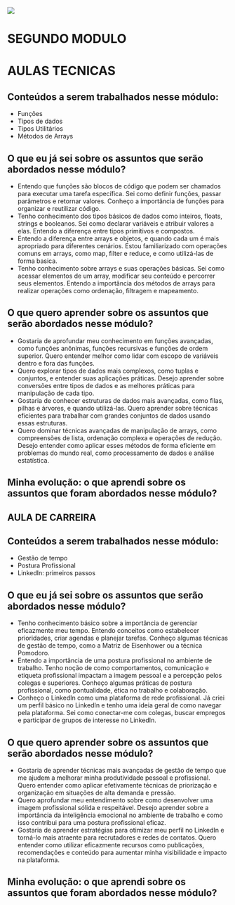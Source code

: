 ![](https://i.imgur.com/xG74tOh.png)

# SEGUNDO MODULO

# AULAS TECNICAS

## Conteúdos a serem trabalhados nesse módulo:

- Funções 
- Tipos de dados 
- Tipos Utilitários
- Métodos de Arrays

## O que eu já sei sobre os assuntos que serão abordados nesse módulo?

-  Entendo que funções são blocos de código que podem ser chamados para executar uma tarefa específica. Sei como definir funções, passar parâmetros e retornar valores. Conheço a importância de funções para organizar e reutilizar código.
- Tenho conhecimento dos tipos básicos de dados como inteiros, floats, strings e booleanos. Sei como declarar variáveis e atribuir valores a elas. Entendo a diferença entre tipos primitivos e compostos.
- Entendo a diferença entre arrays e objetos, e quando cada um é mais apropriado para diferentes cenários. Estou familiarizado com operações comuns em arrays, como map, filter e reduce, e como utilizá-las de forma basica.
- Tenho conhecimento sobre arrays e suas operações básicas. Sei como acessar elementos de um array, modificar seu conteúdo e percorrer seus elementos. Entendo a importância dos métodos de arrays para realizar operações como ordenação, filtragem e mapeamento.

## O que quero aprender sobre os assuntos que serão abordados nesse módulo?

- Gostaria de aprofundar meu conhecimento em funções avançadas, como funções anônimas, funções recursivas e funções de ordem superior. Quero entender melhor como lidar com escopo de variáveis dentro e fora das funções.
- Quero explorar tipos de dados mais complexos, como tuplas e conjuntos, e entender suas aplicações práticas. Desejo aprender sobre conversões entre tipos de dados e as melhores práticas para manipulação de cada tipo.
- Gostaria de conhecer estruturas de dados mais avançadas, como filas, pilhas e árvores, e quando utilizá-las. Quero aprender sobre técnicas eficientes para trabalhar com grandes conjuntos de dados usando essas estruturas.
- Quero dominar técnicas avançadas de manipulação de arrays, como compreensões de lista, ordenação complexa e operações de redução. Desejo entender como aplicar esses métodos de forma eficiente em problemas do mundo real, como processamento de dados e análise estatística.

## Minha evolução: o que aprendi sobre os assuntos que foram abordados nesse módulo?






## AULA DE CARREIRA

## Conteúdos a serem trabalhados nesse módulo:

- Gestão de tempo 
- Postura Profissional 
- LinkedIn: primeiros passos

## O que eu já sei sobre os assuntos que serão abordados nesse módulo?

- Tenho conhecimento básico sobre a importância de gerenciar eficazmente meu tempo. Entendo conceitos como estabelecer prioridades, criar agendas e planejar tarefas. Conheço algumas técnicas de gestão de tempo, como a Matriz de Eisenhower ou a técnica Pomodoro.
- Entendo a importância de uma postura profissional no ambiente de trabalho. Tenho noção de como comportamentos, comunicação e etiqueta profissional impactam a imagem pessoal e a percepção pelos colegas e superiores. Conheço algumas práticas de postura profissional, como pontualidade, ética no trabalho e colaboração. 
- Conheço o LinkedIn como uma plataforma de rede profissional. Já criei um perfil básico no LinkedIn e tenho uma ideia geral de como navegar pela plataforma. Sei como conectar-me com colegas, buscar empregos e participar de grupos de interesse no LinkedIn.

## O que quero aprender sobre os assuntos que serão abordados nesse módulo?

- Gostaria de aprender técnicas mais avançadas de gestão de tempo que me ajudem a melhorar minha produtividade pessoal e profissional. Quero entender como aplicar efetivamente técnicas de priorização e organização em situações de alta demanda e pressão.
- Quero aprofundar meu entendimento sobre como desenvolver uma imagem profissional sólida e respeitável. Desejo aprender sobre a importância da inteligência emocional no ambiente de trabalho e como isso contribui para uma postura profissional eficaz.
- Gostaria de aprender estratégias para otimizar meu perfil no LinkedIn e torná-lo mais atraente para recrutadores e redes de contatos. Quero entender como utilizar eficazmente recursos como publicações, recomendações e conteúdo para aumentar minha visibilidade e impacto na plataforma.

## Minha evolução: o que aprendi sobre os assuntos que foram abordados nesse módulo?


